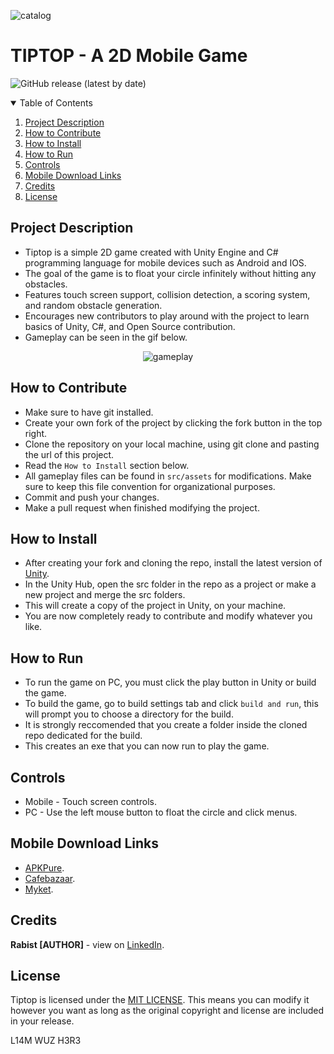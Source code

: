 ![catalog](docs/catalog.jpg)

# TIPTOP - A 2D Mobile Game

![GitHub release (latest by date)](https://img.shields.io/github/v/release/geraked/game-tiptop)


<details open="open">
  <summary>Table of Contents</summary>
  <ol>
    <li>
        <a href="#project-description">Project Description</a>
    </li>
    <li>
		<a href="#how-to-contribute">How to Contribute</a>
    </li>
    <li>
        <a href="#how-to-install">How to Install</a>
    </li>
    <li>
        <a href="#how-to-run">How to Run</a>
    </li>
      <li>
        <a href="#controls">Controls</a>
    </li>
    <li>
        <a href="#mobile-download-links">Mobile Download Links</a>
    </li>
    <li>
        <a href="#credits">Credits</a>
    </li>
     <li>
          <a href="#license">License</a>
      </li>
  </ol>
</details>

## Project Description
- Tiptop is a simple 2D game created with Unity Engine and C# programming language for mobile devices such as Android and IOS.
- The goal of the game is to float your circle infinitely without hitting any obstacles.
- Features touch screen support, collision detection, a scoring system, and random obstacle generation.
- Encourages new contributors to play around with the project to learn basics of Unity, C#, and Open Source contribution.
- Gameplay can be seen in the gif below.

<p align="center">
    <img src="docs/gameplay.gif" alt="gameplay">
</p>

## How to Contribute
- Make sure to have git installed.
- Create your own fork of the project by clicking the fork button in the top right.
- Clone the repository on your local machine, using git clone and pasting the url of this project.
- Read the `How to Install` section below.
- All gameplay files can be found in `src/assets` for modifications. Make sure to keep this file convention for organizational purposes.
- Commit and push your changes.
- Make a pull request when finished modifying the project.

## How to Install
- After creating your fork and cloning the repo, install the latest version of [Unity](https://unity.com/download).
- In the Unity Hub, open the src folder in the repo as a project or make a new project and merge the src folders.
- This will create a copy of the project in Unity, on your machine. 
- You are now completely ready to contribute and modify whatever you like.

## How to Run
- To run the game on PC, you must click the play button in Unity or build the game.
- To build the game, go to build settings tab and click `build and run`, this will prompt you to choose a directory for the build. 
- It is strongly reccomended that you create a folder inside the cloned repo dedicated for the build.
- This creates an exe that you can now run to play the game.

## Controls
- Mobile - Touch screen controls.
- PC - Use the left mouse button to float the circle and click menus.

## Mobile Download Links
- [APKPure](https://apkpure.com/p/ir.geraked.tiptop).
- [Cafebazaar](https://cafebazaar.ir/app/ir.geraked.tiptop).
- [Myket](https://myket.ir/app/ir.geraked.tiptop).

## Credits
**Rabist [AUTHOR]** - view on [LinkedIn](https://www.linkedin.com/in/rabist).

## License
Tiptop is licensed under the [MIT LICENSE](LICENSE). This means you can modify it however you want as long as the original copyright and license are included in your release.

L14M WUZ H3R3